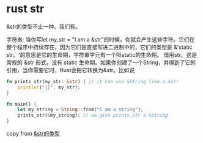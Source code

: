 # rust str

&str的类型不止一种。我们有。

字符串: 当你写let my_str = "I am a &str"的时候，你就会产生这些字符。它们在整个程序中持续存在，因为它们是直接写进二进制中的，它们的类型是 &'static str。'的意思是它的生命期，字符串字元有一个叫static的生命期。
借用str。这是常规的 &str 形式，没有 static 生命期。如果你创建了一个String，并得到了它的引用，当你需要它时，Rust会把它转换为&str。比如说

``` rust
fn prints_str(my_str: &str) { // it can use &String like a &str
    println!("{}", my_str);
}

fn main() {
    let my_string = String::from("I am a string");
    prints_str(&my_string); // we give prints_str a &String
}
```

copy from [&str的类型](https://kumakichi.github.io/easy_rust_chs/Chapter_39.html)
